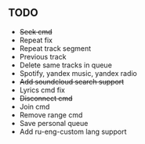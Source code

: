 ## TODO
- ~~Seek cmd~~
- Repeat fix
- Repeat track segment
- Previous track
- Delete same tracks in queue
- Spotify, yandex music, yandex radio 
- ~~Add soundcloud search support~~
- Lyrics cmd fix
- ~~Disconnect cmd~~
- Join cmd
- Remove range cmd
- Save personal queue
- Add ru-eng-custom lang support